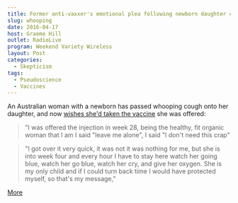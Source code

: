 ```yaml
---
title: Former anti-vaxxer's emotional plea following newborn daughter contracting whooping cough
slug: whooping
date: 2016-04-17
host: Graeme Hill
outlet: RadioLive
program: Weekend Variety Wireless
layout: Post
categories:
  - Skepticism
tags:
  - Pseudoscience
  - Vaccines
---
```


An Australian woman with a newborn has passed whooping cough onto her daughter, and now [wishes she'd taken the vaccine](https://au.news.yahoo.com/a/31273981/dead-in-your-hands-former-anti-vaxer-s-emotional-plea-following-newborn-daughter-contracting-whooping-cough/) she was offered:

<!-- more -->

> "I was offered the injection in week 28, being the healthy, fit organic woman that I am I said "leave me alone", I said "I don't need this crap"

> "I got over it very quick, it was not it was nothing for me, but she is into week four and every hour I have to stay here watch her going blue, watch her go blue, watch her cry, and give her oxygen. She is my only child and if I could turn back time I would have protected myself, so that's my message,"

[More](http://www.perthnow.com.au/lifestyle/parenting/gold-coast-mum-passed-on-whooping-cough-to-baby-after-refusing-vaccine/news-story/72f64c7edaa77a796ae8d41856646b1c)
